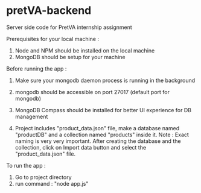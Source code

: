 # pretVA-backend
Server side code for PretVA internship assignment

Prerequisites for your local machine : 

1. Node and NPM should be installed on the local machine
2. MongoDB should be setup for your machine

Before running the app : 

1. Make sure your mongodb daemon process is running in the background

2. mongodb should be accessible on port 27017 (default port for mongodb)

3. MongoDB Compass should be installed for better UI experience for DB management

4. Project includes "product_data.json" file, make a database named "productDB" and a collection named "products" inside it. Note : Exact naming is very very important. After creating the database and the collection, click on Import data button and select the "product_data.json" file.

To run the app : 

1. Go to project directory
2. run command : "node app.js"

